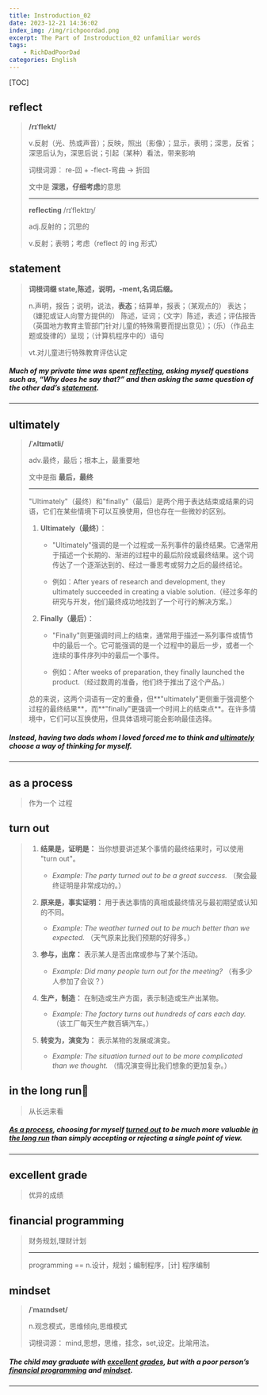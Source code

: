 ```yaml
---
title: Instroduction_02
date: 2023-12-21 14:36:02
index_img: /img/richpoordad.png
excerpt: The Part of Instroduction_02 unfamiliar words
tags: 
    - RichDadPoorDad
categories: English
---
```


[TOC]

## reflect

> **/rɪˈflekt/**
>
> v.反射（光、热或声音）；反映，照出（影像）；显示，表明；深思，反省；深思后认为，深思后说；引起（某种）看法，带来影响
>
> 词根词源：  re-回 + -flect-弯曲 → 折回
>
> 文中是 **深思，仔细考虑**的意思
>
> ---
>
> **reflecting** /rɪˈflektɪŋ/
>
> adj.反射的；沉思的
>
> v.反射；表明；考虑（reflect 的 ing 形式）

## statement

> **词根词缀  state,陈述，说明，-ment,名词后缀。**
>
> n.声明，报告；说明，说法，**表态**；结算单，报表；（某观点的） 表达；（嫌犯或证人向警方提供的） 陈述，证词；（文字）陈述，表述；评估报告（英国地方教育主管部门针对儿童的特殊需要而提出意见）；（乐）（作品主题或旋律的）呈现；（计算机程序中的）语句
>
> vt.对儿童进行特殊教育评估认定

##### Much of my private time was spent **<u>reflecting</u>**, asking myself questions such as, “Why does he say that?” and then asking the same question of the other dad’s **<u>statement</u>**.

---

## ultimately

> **/ˈʌltɪmətli/**
>
> adv.最终，最后；根本上，最重要地
>
> 文中是指 **最后，最终**
>
> ---
>
> "Ultimately"（最终）和"finally"（最后）是两个用于表达结束或结果的词语，它们在某些情境下可以互换使用，但也存在一些微妙的区别。
>
> 1. **Ultimately（最终）**：
>    - "Ultimately"强调的是一个过程或一系列事件的最终结果。它通常用于描述一个长期的、渐进的过程中的最后阶段或最终结果。这个词传达了一个逐渐达到的、经过一番思考或努力之后的最终结论。
>
>    - 例如：After years of research and development, they ultimately succeeded in creating a viable solution.（经过多年的研究与开发，他们最终成功地找到了一个可行的解决方案。）
>
> 2. **Finally（最后）**：
>    - "Finally"则更强调时间上的结束，通常用于描述一系列事件或情节中的最后一个。它可能强调的是一个过程中的最后一步，或者一个连续的事件序列中的最后一个事件。
>
>    - 例如：After weeks of preparation, they finally launched the product.（经过数周的准备，他们终于推出了这个产品。）
>
> 总的来说，这两个词语有一定的重叠，但**"ultimately"更侧重于强调整个过程的最终结果**，而**"finally"更强调一个时间上的结束点**。在许多情境中，它们可以互换使用，但具体语境可能会影响最佳选择。

##### Instead, having two dads whom I loved forced me to think and **<u>ultimately</u>** choose a way of thinking for myself. 

---

## as a process

> 作为一个 过程

## turn out

> 1. **结果是，证明是：** 当你想要讲述某个事情的最终结果时，可以使用 "turn out"。
>
>    - *Example: The party turned out to be a great success.*
>      （聚会最终证明是非常成功的。）
>
> 2. **原来是，事实证明：** 用于表达事情的真相或最终情况与最初期望或认知的不同。
>
>    - *Example: The weather turned out to be much better than we expected.*
>      （天气原来比我们预期的好得多。）
>
> 3. **参与，出席：** 表示某人是否出席或参与了某个活动。
>
>    - *Example: Did many people turn out for the meeting?*
>      （有多少人参加了会议？）
>
> 4. **生产，制造：** 在制造或生产方面，表示制造或生产出某物。
>
>    - *Example: The factory turns out hundreds of cars each day.*
>      （该工厂每天生产数百辆汽车。）
>
> 5. **转变为，演变为：** 表示某物的发展或演变。
>
>    - *Example: The situation turned out to be more complicated than we thought.*
>      （情况演变得比我们想象的更加复杂。）
>

## in the long run🚩

> 从长远来看

##### <u>**As a process**</u>, choosing for myself **<u>turned out</u>** to be much more valuable **<u>in the long run</u>** than simply accepting or rejecting a single point of view.

---

## excellent grade

> 优异的成绩

## financial programming

> 财务规划,理财计划
>
> ---
>
> programming  ==  n.设计，规划；编制程序，[计] 程序编制

## mindset

> **/ˈmaɪndset/**
>
> n.观念模式，思维倾向,思维模式
>
> 词根词源： mind,思想，思维，挂念，set,设定。比喻用法。

##### The child may graduate with **<u>excellent grades</u>**, but with a poor person’s **<u>financial programming</u>** and **<u>mindset</u>**.

---

## 
